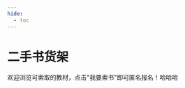 ```yaml
---
hide:
  - toc
---
```

# 二手书货架

欢迎浏览可索取的教材，点击"我要索书"即可匿名报名！哈哈哈

<div id="bookshelf"></div>

<script src="../bookshelf.js"></script> 

<style>
.md-sidebar, .md-nav--secondary { display: none !important; }
.md-content { max-width: 100vw !important; }
</style> 
